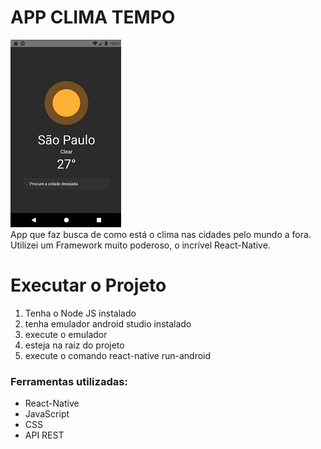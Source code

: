 # APP CLIMA TEMPO
![capa](https://github.com/AdrianoMatias/APP_CLIMA_TEMPO/blob/master/capa.png) </br>
App que faz busca de como está o clima nas cidades pelo mundo a fora.</br> Utilizei um Framework muito poderoso, o incrível React-Native.

<h1>Executar o Projeto</h1>

1. Tenha o Node JS instalado
2. tenha emulador android studio instalado
3. execute o emulador 
4. esteja na raiz do projeto
5. execute o comando react-native run-android

<h3>Ferramentas utilizadas: </h3>

<ul>
  <li>React-Native</li>
  <li>JavaScript </li>
  <li>CSS</li>
  <li>API REST</li>
</ul>




